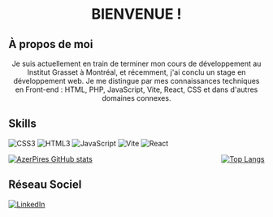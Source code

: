 <h1 align="center">BIENVENUE !</h1>

## À propos de moi
<p align="center">Je suis actuellement en train de terminer mon cours de développement au Institut Grasset à Montréal, et récemment, j'ai conclu un stage en développement web. Je me distingue par mes connaissances techniques en Front-end : HTML, PHP, JavaScript, Vite, React, CSS et dans d'autres domaines connexes.</p>

## Skills
![CSS3](https://img.shields.io/badge/CSS3-1572B6?style=for-the-badge&logo=css3&logoColor=white)
![HTML3](https://img.shields.io/badge/HTML5-E34F26?style=for-the-badge&logo=html5&logoColor=white)
![JavaScript](https://img.shields.io/badge/JavaScript-323330?style=for-the-badge&logo=javascript&logoColor=F7DF1E)
![Vite](https://img.shields.io/badge/Vite-B73BFE?style=for-the-badge&logo=vite&logoColor=FFD62E)
![React](https://img.shields.io/badge/React-20232A?style=for-the-badge&logo=react&logoColor=61DAFB)

<div style="display: flex; justify-content: space-between;">
  <a href="https://github.com/anuraghazra/github-readme-stats">
    <img src="https://github-readme-stats.vercel.app/api?username=AzerPires&show_icons=true&theme=radical" alt="AzerPires GitHub stats" />
  </a>
  
  <a href="https://github.com/anuraghazra/github-readme-stats">
    <img src="https://github-readme-stats.vercel.app/api/top-langs/?username=AzerPires&theme=radical" alt="Top Langs" />
  </a>
 </div>

 ## Réseau Sociel 
<a href="https://www.linkedin.com/in/azerpires" target="_blank">
  <img src="https://img.shields.io/badge/LinkedIn-0077B5?style=for-the-badge&logo=linkedin&logoColor=white" alt="LinkedIn" />
</a>

